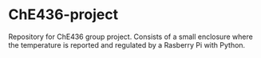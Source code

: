 # ChE436-project
Repository for ChE436 group project. Consists of a small enclosure where the temperature is reported and regulated by a Rasberry Pi with Python. 